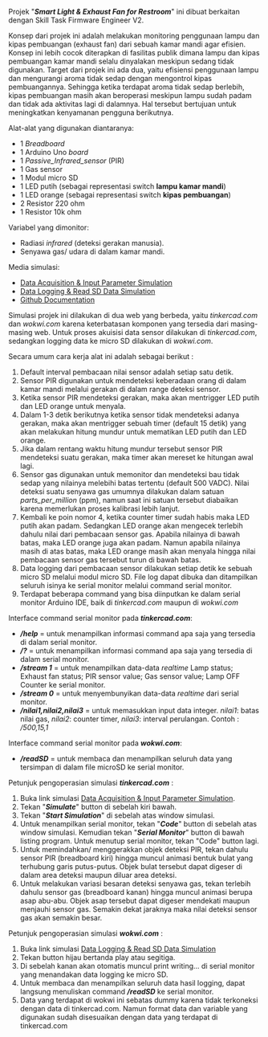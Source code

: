 Projek "***Smart Light & Exhaust Fan for Restroom***" ini dibuat berkaitan dengan Skill Task Firmware Engineer V2.

Konsep dari projek ini adalah melakukan monitoring penggunaan lampu dan kipas pembuangan (exhaust fan) dari sebuah kamar mandi agar efisien. Konsep ini lebih cocok diterapkan di fasilitas publik dimana lampu dan kipas pembuangan kamar mandi selalu dinyalakan meskipun sedang tidak digunakan. Target dari projek ini ada dua, yaitu efisiensi penggunaan lampu dan mengurangi aroma tidak sedap dengan mengontrol kipas pembuangannya. Sehingga ketika terdapat aroma tidak sedap berlebih, kipas pembuangan masih akan beroperasi meskipun lampu sudah padam dan tidak ada aktivitas lagi di dalamnya. Hal tersebut bertujuan untuk meningkatkan kenyamanan pengguna berikutnya.

Alat-alat yang digunakan diantaranya:
- 1 _Breadboard_
- 1 Arduino Uno _board_
- 1 _Passive_Infrared_sensor_ (PIR)
- 1 Gas sensor
- 1 Modul micro SD
- 1 LED putih  (sebagai representasi switch **lampu kamar mandi**)
- 1 LED orange (sebagai representasi switch **kipas pembuangan**)
- 2 Resistor 220 ohm
- 1 Resistor 10k ohm

Variabel yang dimonitor:
- Radiasi _infrared_ (deteksi gerakan manusia).
- Senyawa gas/ udara di dalam kamar mandi.

Media simulasi:
- [Data Acquisition & Input Parameter Simulation](https://www.tinkercad.com/things/8VQjDwv1EwX?sharecode=6m6rZR8Xpvfb2RmDj3n5h9iKUaeYaXKtgQNOwsDkSSc)
- [Data Logging & Read SD Data Simulation](https://wokwi.com/projects/341793063678509650)
- [Github Documentation](https://github.com/hirbondi/Experiment/blob/main/Smart%20Light%20and%20Exhaust%20Fan%20for%20Restroom/API.yaml)

Simulasi projek ini dilakukan di dua web yang berbeda, yaitu _tinkercad.com_ dan _wokwi.com_ karena keterbatasan komponen yang tersedia dari masing-masing web. Untuk proses akuisisi data sensor dilakukan di _tinkercad.com_, sedangkan logging data ke micro SD dilakukan di _wokwi.com_.


Secara umum cara kerja alat ini adalah sebagai berikut :
1. Default interval pembacaan nilai sensor adalah setiap satu detik.
2. Sensor PIR digunakan untuk mendeteksi keberadaan orang di dalam kamar mandi melalui gerakan di dalam range deteksi sensor.
3. Ketika sensor PIR mendeteksi gerakan, maka akan mentrigger LED putih dan LED orange untuk menyala.
4. Dalam 1-3 detik berikutnya ketika sensor tidak mendeteksi adanya gerakan, maka akan mentrigger sebuah timer (default 15 detik) yang akan melakukan hitung mundur untuk mematikan LED putih dan LED orange.
5. Jika dalam rentang waktu hitung mundur tersebut sensor PIR mendeteksi suatu gerakan, maka timer akan mereset ke hitungan awal lagi.
6. Sensor gas digunakan untuk memonitor dan mendeteksi bau tidak sedap yang nilainya melebihi batas tertentu (default 500 VADC). Nilai deteksi suatu senyawa gas umumnya dilakukan dalam satuan _parts_per_million_ (ppm), namun saat ini satuan tersebut diabaikan karena memerlukan proses kalibrasi lebih lanjut.
7. Kembali ke poin nomor 4, ketika  counter timer sudah habis maka LED putih akan padam. Sedangkan LED orange akan mengecek terlebih dahulu nilai dari pembacaan sensor gas. Apabila nilainya di bawah batas, maka LED orange juga akan padam. Namun apabila nilainya masih di atas batas, maka LED orange masih akan menyala hingga nilai pembacaan sensor gas tersebut turun di bawah batas.
8. Data logging dari pembacaan sensor dilakukan setiap detik ke sebuah micro SD melalui modul micro SD. File log dapat dibuka dan ditampilkan seluruh isinya ke serial monitor melalui command serial monitor.
9. Terdapat beberapa command yang bisa diinputkan ke dalam serial monitor Arduino IDE, baik di _tinkercad.com_ maupun di _wokwi.com_


Interface command serial monitor pada ***tinkercad.com***:
- ***/help*** = untuk menampilkan informasi command apa saja yang tersedia di dalam serial monitor.
- ***/?***  = untuk menampilkan informasi command apa saja yang tersedia di dalam serial monitor.
- ***/stream 1*** = untuk menampilkan data-data _realtime_ Lamp status; Exhaust fan status; PIR sensor value; Gas sensor value; Lamp OFF Counter ke serial monitor.
- ***/stream 0*** = untuk menyembunyikan data-data _realtime_ dari serial monitor.
- ***/nilai1,nilai2,nilai3*** = untuk memasukkan input data integer. _nilai1_: batas nilai gas, _nilai2_: counter timer, _nilai3_: interval perulangan. Contoh : _/500,15,1_

Interface command serial monitor pada ***wokwi.com***:
- ***/readSD*** = untuk membaca dan menampilkan seluruh data yang tersimpan di dalam file microSD ke serial monitor.


Petunjuk pengoperasian simulasi ***tinkercad.com*** :
1. Buka link simulasi [Data Acquisition & Input Parameter Simulation](https://www.tinkercad.com/things/8VQjDwv1EwX?sharecode=6m6rZR8Xpvfb2RmDj3n5h9iKUaeYaXKtgQNOwsDkSSc).
2. Tekan "***Simulate***" button di sebelah kiri bawah.
3. Tekan "***Start Simulation***" di sebelah atas window simulasi.
4. Untuk menampilkan serial monitor, tekan "***Code***" button di sebelah atas window simulasi. Kemudian tekan "***Serial Monitor***" button di bawah listing program. Untuk menutup serial monitor, tekan "Code" button lagi.
5. Untuk memindahkan/ menggerakkan objek deteksi PIR, tekan dahulu sensor PIR (breadboard kiri) hingga muncul animasi bentuk bulat yang terhubung garis putus-putus. Objek bulat tersebut dapat digeser di dalam area deteksi maupun diluar area deteksi.
6. Untuk melakukan variasi besaran deteksi senyawa gas, tekan terlebih dahulu sensor gas (breadboard kanan) hingga muncul animasi berupa asap abu-abu. Objek asap tersebut dapat digeser mendekati maupun menjauhi sensor gas. Semakin dekat jaraknya maka nilai deteksi sensor gas akan semakin besar.

Petunjuk pengoperasian simulasi ***wokwi.com*** :
1. Buka link simulasi [Data Logging & Read SD Data Simulation](https://wokwi.com/projects/341793063678509650)
2. Tekan button hijau bertanda play atau segitiga.
3. Di sebelah kanan akan otomatis muncul print writing... di serial monitor yang menandakan data logging ke micro SD.
4. Untuk membaca dan menampilkan seluruh data hasil logging, dapat langsung menuliskan command ***/readSD*** ke serial monitor.
5. Data yang terdapat di wokwi ini sebatas dummy karena tidak terkoneksi dengan data di tinkercad.com. Namun format data dan variable yang digunakan sudah disesuaikan dengan data yang terdapat di tinkercad.com